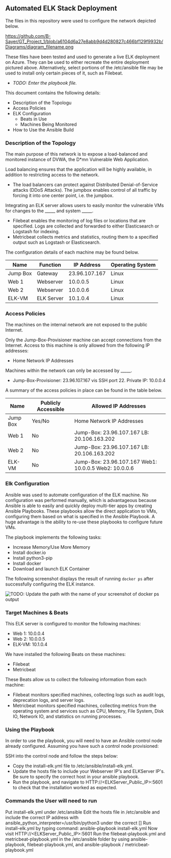 ## Automated ELK Stack Deployment

The files in this repository were used to configure the network depicted below.

https://github.com/B-Sayer/GT_Project_1/blob/a6104d6a27e8abb9d4d280827c466bf129f9932b/Diagrams/diagram_filename.png

These files have been tested and used to generate a live ELK deployment on Azure. They can be used to either recreate the entire deployment pictured above. Alternatively, select portions of the /etc/ansible file may be used to install only certain pieces of it, such as Filebeat.

  - _TODO: Enter the playbook file._

This document contains the following details:
- Description of the Topologu
- Access Policies
- ELK Configuration
  - Beats in Use
  - Machines Being Monitored
- How to Use the Ansible Build


### Description of the Topology

The main purpose of this network is to expose a load-balanced and monitored instance of DVWA, the D*mn Vulnerable Web Application.

Load balancing ensures that the application will be highly available, in addition to restricting access to the network.
- The load balancers can protect against Distributed Denial-of-Service attacks (DDoS Attacks). The jumpbox enables control of all traffic by forcing it into one center point, i.e. the jumpbox.

Integrating an ELK server allows users to easily monitor the vulnerable VMs for changes to the _____ and system _____.
- Filebeat enables the monitoring of log files or locations that are specified. Logs are collected and forwarded to either Elasticsearch or Logstash for indexing.
- Metricbeat collects metrics and statistics, routing them to a specified output such as Logstash or Elasticsearch.

The configuration details of each machine may be found below.

| Name     | Function   |  IP Address   | Operating System |
|----------|------------|---------------|------------------|
| Jump Box | Gateway    | 23.96.107.167 | Linux            |
| Web 1    | Webserver  |  10.0.0.5     | Linux            |
| Web 2    | Webserver  |  10.0.0.6     | Linux            |
| ELK-VM   | ELK Server |  10.1.0.4     | Linux            |

### Access Policies

The machines on the internal network are not exposed to the public Internet. 

Only the Jump-Box-Provisioner machine can accept connections from the Internet. Access to this machine is only allowed from the following IP addresses:
- Home Network IP Addresses

Machines within the network can only be accessed by _____.
- Jump-Box-Provisioner: 23.96.107.167 vis SSH port 22. Private IP: 10.0.0.4

A summary of the access policies in place can be found in the table below.

| Name     | Publicly Accessible | Allowed IP Addresses                                  |
|----------|---------------------|-------------------------------------------------------|
| Jump Box | Yes/No              | Home Network IP Addresses                             |
| Web 1    | No                  | Jump-Box: 23.96.107.167 LB: 20.106.163.202            |
| Web 2    | No                  | Jump-Box: 23.96.107.167 LB: 20.106.163.202            |     
| ELK-VM   | No                  | Jump-Box: 23.96.107.167 Web1: 10.0.0.5 Web2: 10.0.0.6 |

### Elk Configuration

Ansible was used to automate configuration of the ELK machine. No configuration was performed manually, which is advantageous because Ansible is able to easily and quickly deploy multi-tier apps by creating Ansible Playbooks. These playbooks allow the direct application to VMs, configuring them based on what is specified in the Ansible Playbook. A huge advantage is the ability to re-use these playbooks to configure future VMs.

The playbook implements the following tasks:
- Increase Memory/Use More Memory
- Install docker.io
- Install python3-pip
- Install docker
- Download and launch ELK Container

The following screenshot displays the result of running `docker ps` after successfully configuring the ELK instance.

![TODO: Update the path with the name of your screenshot of docker ps output](Images/docker_ps_output.png)

### Target Machines & Beats
This ELK server is configured to monitor the following machines:
- Web 1: 10.0.0.4
- Web 2: 10.0.0.5
- ELK-VM: 10.1.0.4

We have installed the following Beats on these machines:
- Filebeat
- Metricbeat

These Beats allow us to collect the following information from each machine:
- Filebeat monitors specified machines, collecting logs such as audit logs, deprecation logs, and server logs.
- Metricbeat monitors specified machines, collecting metrics from the operating system and services such as CPU, Memory, File System, Disk IO, Network IO, and statistics on      running processes.

### Using the Playbook
In order to use the playbook, you will need to have an Ansible control node already configured. Assuming you have such a control node provisioned: 

SSH into the control node and follow the steps below:
- Copy the install-elk.yml file to /etc/ansible/install-elk.yml.
- Update the hosts file to include your Webserver IP's and ELKServer IP's. Be sure to specify the correct host in your ansible playbook.
- Run the playbook, and navigate to HTTP://<ELKServer_Public_IP>:5601 to check that the installation worked as expected.

### Commands the User will need to run
Put install-elk.yml under /etc/ansible
Edit the hosts file in /etc/ansible and include the correct IP address with ansible_python_interpreter=/usr/bin/python3 under the correct []
Run install-elk.yml by typing command: ansible-playbook install-elk.yml
Now visit HTTP://<ELKServer_Public_IP>:5601
Run the filebeat-playbook.yml and metricbeat-playbook.yml in the /etc/ansible folder by using ansible-playbook, filebeat-playbook.yml, and ansible-playbook / metricbeat-playbook.yml
